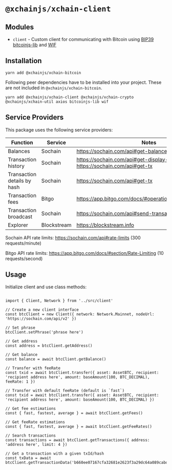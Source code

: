 # `@xchainjs/xchain-client`

## Modules

- `client` - Custom client for communicating with Bitcoin using [BIP39](https://github.com/bitcoinjs/bip39) [bitcoinjs-lib](https://github.com/bitcoinjs/bitcoinjs-lib) and [WIF](https://github.com/bitcoinjs/wif)

## Installation

```
yarn add @xchainjs/xchain-bitcoin
```

Following peer dependencies have to be installed into your project. These are not included in `@xchainjs/xchain-bitcoin`.

```
yarn add @xchainjs/xchain-client @xchainjs/xchain-crypto @xchainjs/xchain-util axios bitcoinjs-lib wif
```

## Service Providers

This package uses the following service providers:

| Function                    | Service     | Notes                                                                            |
| --------------------------- | ----------- | -------------------------------------------------------------------------------- |
| Balances                    | Sochain     | https://sochain.com/api#get-balance                                              |
| Transaction history         | Sochain     | https://sochain.com/api#get-display-data-address, https://sochain.com/api#get-tx |
| Transaction details by hash | Sochain     | https://sochain.com/api#get-tx                                                   |
| Transaction fees            | Bitgo       | https://app.bitgo.com/docs/#operation/v2.tx.getfeeestimate                       |
| Transaction broadcast       | Sochain     | https://sochain.com/api#send-transaction                                         |
| Explorer                    | Blockstream | https://blockstream.info                                                         |

Sochain API rate limits: https://sochain.com/api#rate-limits (300 requests/minute)

Bitgo API rate limits: https://app.bitgo.com/docs/#section/Rate-Limiting (10 requests/second)

## Usage

Initialize client and use class methods:

```

import { Client, Network } from '../src/client'

// Create a new client interface
const btcClient = new Client({ network: Network.Mainnet, nodeUrl: 'https://sochain.com/api/v2' })

// Set phrase
btcClient.setPhrase('phrase here')

// Get address
const address = btcClient.getAddress()

// Get balance
const balance = await btcClient.getBalance()

// Transfer with feeRate
const txid = await btcClient.transfer({ asset: AssetBTC, recipient: 'recipient address here', amount: baseAmount(100, BTC_DECIMAL), feeRate: 1 })

// Transfer with default feeRate (default is `fast`)
const txid = await btcClient.transfer({ asset: AssetBTC, recipient: 'recipient address here', amount: baseAmount(100, BTC_DECIMAL) })

// Get fee estimations
const { fast, fastest, average } = await btcClient.getFees()

// Get feeRate estimations
const { fast, fastest, average } = await btcClient.getFeeRates()

// Search transactions
const transactions = await btcClient.getTransactions({ address: 'address here', limit: 4 })

// Get a transaction with a given txId/hash
const txData = await btcClient.getTransactionData('b660ee07167cfa32681e2623f3a29dc64a089cabd9a3a07dd17f9028ac956eb8')

```

```

```
